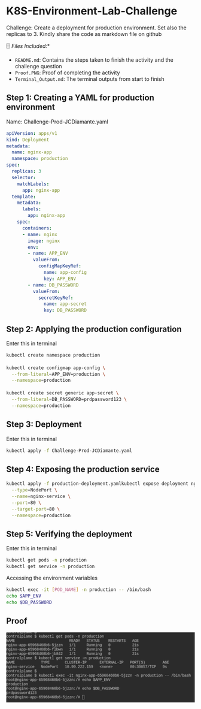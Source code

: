 # K8S-Environment-Lab-Challenge

Challenge:
Create a deployment for production environment. Set also the replicas to 3. Kindly share the code as markdown file on github

🗄️ *Files Included:**
- `README.md`: Contains the steps taken to finish the activity and the challenge question
- `Proof.PNG`: Proof of completing the activity
- `Terminal_Output.md`: The terminal outputs from start to finish

## Step 1: Creating a YAML for production environment

Name: Challenge-Prod-JCDiamante.yaml

```yaml
apiVersion: apps/v1
kind: Deployment
metadata:
  name: nginx-app
  namespace: production
spec:
  replicas: 3
  selector:
    matchLabels:
      app: nginx-app
  template:
    metadata:
      labels:
        app: nginx-app
    spec:
      containers:
      - name: nginx
        image: nginx
        env:
        - name: APP_ENV
          valueFrom:
            configMapKeyRef:
              name: app-config
              key: APP_ENV
        - name: DB_PASSWORD
          valueFrom:
            secretKeyRef:
              name: app-secret
              key: DB_PASSWORD
```

## Step 2: Applying the production configuration

Enter this in terminal

```bash
kubectl create namespace production

kubectl create configmap app-config \
  --from-literal=APP_ENV=production \
  --namespace=production

kubectl create secret generic app-secret \
  --from-literal=DB_PASSWORD=prdpassword123 \
  --namespace=production
```

## Step 3: Deployment

Enter this in terminal

```bash
kubectl apply -f Challenge-Prod-JCDiamante.yaml
```

## Step 4: Exposing the production service
```bash
kubectl apply -f production-deployment.yamlkubectl expose deployment nginx-app \
  --type=NodePort \
  --name=nginx-service \
  --port=80 \
  --target-port=80 \
  --namespace=production
```

## Step 5: Verifying the deployment

Enter this in terminal

```bash
kubectl get pods -n production
kubectl get service -n production
```

Accessing the environment variables

```bash
kubectl exec -it [POD_NAME] -n production -- /bin/bash
echo $APP_ENV
echo $DB_PASSWORD
```

## Proof
![](Proof.png)
